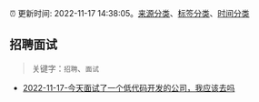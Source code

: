 :alarm_clock: 更新时间: 2022-11-17 14:38:05。[来源分类](../README.md)、[标签分类](../TAGS.md)、[时间分类](../TIMELINE.md)

## 招聘面试


> 关键字：`招聘`、`面试`



- [2022-11-17-今天面试了一个低代码开发的公司，我应该去吗](https://www.v2ex.com/t/896030) 